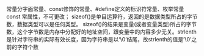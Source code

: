 常量分字面常量、const修饰的常量、#define定义的标识符常量、枚举常量
const 常属性，不可更改；
sizeof()是单目运算符，返回的是数据类型所占的字节数，数据类型可以是任何类型。
sizeof()的结果是变量(或者变量类型)所占的字节数，这个字节数是内存中分配好的地址空间，跟变量中的内容多少无关。strlenth是针对字符串的实际有效长度，因为字符串是以‘\0’结尾，故strlenth的值是’\0’之前的字符个数

